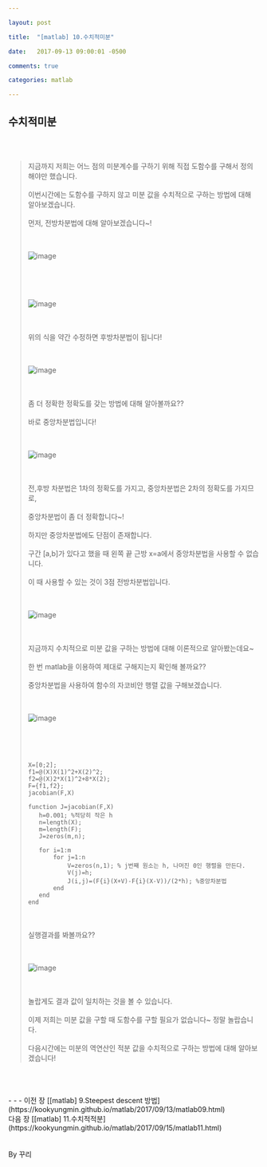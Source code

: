```yaml
---

layout: post

title:  "[matlab] 10.수치적미분"

date:   2017-09-13 09:00:01 -0500

comments: true

categories: matlab

---
```


## 수치적미분

<br>
<br>

>지금까지 저희는 어느 점의 미분계수를 구하기 위해 직접 도함수를 구해서 정의해야만 했습니다.
><br>
><br>
>이번시간에는 도함수를 구하지 않고 미분 값을 수치적으로 구하는 방법에 대해 알아보겠습니다.
><br>
><br>
>먼저, 전방차분법에 대해 알아보겠습니다~!
><br>
><br>
><br>
>
>![image](/image/matlab_img/matlab_59.png)
>
><br>
><br>
><br>
>
>![image](/image/matlab_img/matlab_60.png)
>
><br>
><br>
>위의 식을 약간 수정하면 후방차분법이 됩니다!
><br>
><br>
><br>
>
>![image](/image/matlab_img/matlab_61.png)
>
><br>
><br>
>좀 더 정확한 정확도를 갖는 방법에 대해 알아볼까요??
><br>
><br>
>바로 중앙차분법입니다!
><br>
><br>
><br>
>
>![image](/image/matlab_img/matlab_62.png)
>
><br>
><br>
>전,후방 차분법은 1차의 정확도를 가지고, 중앙차분법은 2차의 정확도를 가지므로,
><br>
><br>
>중앙차분법이 좀 더 정확합니다~!
><br>
><br>
>하지만 중앙차분법에도 단점이 존재합니다.
><br>
><br>
>구간 [a,b]가 있다고 했을 때 왼쪽 끝 근방 x=a에서 중앙차분법을 사용할 수 없습니다.
><br>
><br>
>이 때 사용할 수 있는 것이 3점 전방차분법입니다. 
><br>
><br>
><br>
>
>![image](/image/matlab_img/matlab_63.png)
>
><br>
><br>
>지금까지 수치적으로 미분 값을 구하는 방법에 대해 이론적으로 알아봤는데요~
><br>
><br>
>한 번 matlab을 이용하여 제대로 구해지는지 확인해 볼까요??
><br>
><br>
>중앙차분법을 사용하여 함수의 자코비안 행렬 값을 구해보겠습니다.
><br>
><br>
><br>
>
>![image](/image/matlab_img/matlab_64.png)
>
><br>
><br>
><br>
>
>```
>X=[0;2];
>f1=@(X)X(1)^2+X(2)^2;
>f2=@(X)2*X(1)^2+8*X(2);
>F={f1,f2};
>jacobian(F,X)
>
>function J=jacobian(F,X)
>    h=0.001; %적당히 작은 h
>    n=length(X);
>    m=length(F);
>    J=zeros(m,n);
>
>    for i=1:m
>        for j=1:n
>            V=zeros(n,1); % j번째 원소는 h, 나머진 0인 행렬을 만든다.
>            V(j)=h;
>            J(i,j)=(F{i}(X+V)-F{i}(X-V))/(2*h); %중앙차분법
>        end
>    end
>end
>```
>
><br>
><br>
>실행결과를 봐볼까요??
><br>
><br>
><br>
>
>![image](/image/matlab_img/matlab_65.png)
>
><br>
><br>
>놀랍게도 결과 값이 일치하는 것을 볼 수 있습니다.
><br>
><br>
>이제 저희는 미분 값을 구할 때 도함수를 구할 필요가 없습니다~ 정말 놀랍습니다.
><br>
><br>
>다음시간에는 미분의 역연산인 적분 값을 수치적으로 구하는 방법에 대해 알아보겠습니다!

<br>
<br>
<br>
- - -
이전 장 [[matlab] 9.Steepest descent 방법](https://kookyungmin.github.io/matlab/2017/09/13/matlab09.html)
<br>
다음 장 [[matlab] 11.수치적적분](https://kookyungmin.github.io/matlab/2017/09/15/matlab11.html)
<br>
<br>
<br>
By 꾸리
